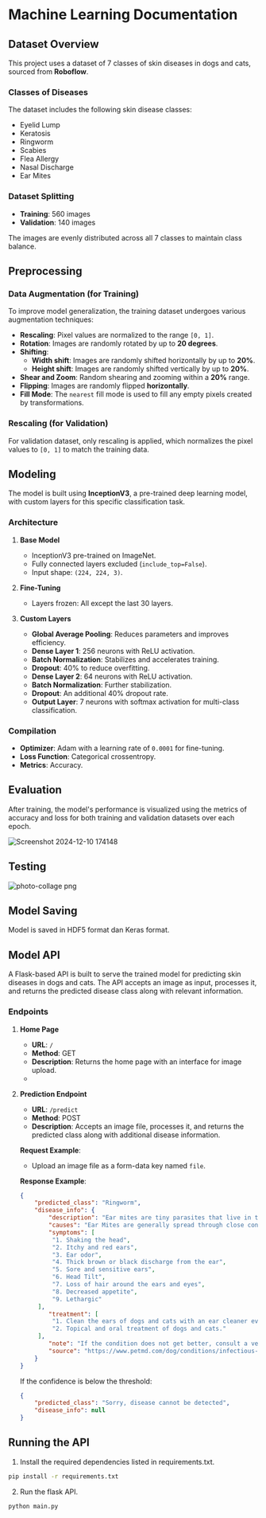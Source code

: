 # Machine Learning Documentation

## Dataset Overview

This project uses a dataset of 7 classes of skin diseases in dogs and cats, sourced from **Roboflow**.

### Classes of Diseases

The dataset includes the following skin disease classes:

- Eyelid Lump
- Keratosis
- Ringworm
- Scabies
- Flea Allergy
- Nasal Discharge
- Ear Mites

### Dataset Splitting

- **Training**: 560 images
- **Validation**: 140 images

The images are evenly distributed across all 7 classes to maintain class balance.

## Preprocessing

### Data Augmentation (for Training)
To improve model generalization, the training dataset undergoes various augmentation techniques:

- **Rescaling**: Pixel values are normalized to the range `[0, 1]`.
- **Rotation**: Images are randomly rotated by up to **20 degrees**.
- **Shifting**:
  - **Width shift**: Images are randomly shifted horizontally by up to **20%**.
  - **Height shift**: Images are randomly shifted vertically by up to **20%**.
- **Shear and Zoom**: Random shearing and zooming within a **20%** range.
- **Flipping**: Images are randomly flipped **horizontally**.
- **Fill Mode**: The `nearest` fill mode is used to fill any empty pixels created by transformations.

### Rescaling (for Validation)
For validation dataset, only rescaling is applied, which normalizes the pixel values to `[0, 1]` to match the training data.

## Modeling

The model is built using **InceptionV3**, a pre-trained deep learning model, with custom layers for this specific classification task.

### Architecture

1. **Base Model**  
   - InceptionV3 pre-trained on ImageNet.
   - Fully connected layers excluded (`include_top=False`).
   - Input shape: `(224, 224, 3)`.

2. **Fine-Tuning**  
   - Layers frozen: All except the last 30 layers.

3. **Custom Layers**
   - **Global Average Pooling**: Reduces parameters and improves efficiency.
   - **Dense Layer 1**: 256 neurons with ReLU activation.
   - **Batch Normalization**: Stabilizes and accelerates training.
   - **Dropout**: 40% to reduce overfitting.
   - **Dense Layer 2**: 64 neurons with ReLU activation.
   - **Batch Normalization**: Further stabilization.
   - **Dropout**: An additional 40% dropout rate.
   - **Output Layer**: 7 neurons with softmax activation for multi-class classification.

### Compilation

- **Optimizer**: Adam with a learning rate of `0.0001` for fine-tuning.
- **Loss Function**: Categorical crossentropy.
- **Metrics**: Accuracy.

## Evaluation

After training, the model's performance is visualized using the metrics of accuracy and loss for both training and validation datasets over each epoch. 

![Screenshot 2024-12-10 174148](https://github.com/user-attachments/assets/719131d3-a39c-4b67-a59a-6e1297b32823)

## Testing

![photo-collage png](https://github.com/user-attachments/assets/53622067-1a89-454a-a130-b2709deaee6a)

## Model Saving

Model is saved in HDF5 format dan Keras format.

## Model API

A Flask-based API is built to serve the trained model for predicting skin diseases in dogs and cats. The API accepts an image as input, processes it, and returns the predicted disease class along with relevant information.

### Endpoints

1. **Home Page**
   - **URL**: `/`
   - **Method**: GET
   - **Description**: Returns the home page with an interface for image upload.
   - 
2. **Prediction Endpoint**
   - **URL**: `/predict`
   - **Method**: POST
   - **Description**: Accepts an image file, processes it, and returns the predicted class along with additional disease information.

   **Request Example**:
   - Upload an image file as a form-data key named `file`.

   **Response Example**:
   ```json
   {
       "predicted_class": "Ringworm",
       "disease_info": {
           "description": "Ear mites are tiny parasites that live in the ear canal of dogs or cats causing itching, pain and abnormal discharge. If left untreated ear mites can lead to secondary infections or hearing loss.",
           "causes": "Ear Mites are generally spread through close contact with other animals, such as dogs or cats, that already have ear mites. Animals can contract ear mites from contaminated surroundings, bedding or toys. Animals that do not have monthly vaccinations are particularly at risk of ear mites if exposed.",
           "symptoms": [
            "1. Shaking the head",
            "2. Itchy and red ears",
            "3. Ear odor",
            "4. Thick brown or black discharge from the ear",
            "5. Sore and sensitive ears",
            "6. Head Tilt",
            "7. Loss of hair around the ears and eyes",
            "8. Decreased appetite",
            "9. Lethargic"
        ],
           "treatment": [
            "1. Clean the ears of dogs and cats with an ear cleaner every day or twice a day.", 
            "2. Topical and oral treatment of dogs and cats."
        ],
           "note": "If the condition does not get better, consult a veterinarian for further treatment.",
           "source": "https://www.petmd.com/dog/conditions/infectious-parasitic/ear-mites-dogs-what-are-they-and-how-do-you-treat-them"
       }
   }
   ```

   If the confidence is below the threshold:

   ```json
   {
       "predicted_class": "Sorry, disease cannot be detected",
       "disease_info": null
   }
   ```
## Running the API

1. Install the required dependencies listed in requirements.txt.

```bash
pip install -r requirements.txt
```

2. Run the flask API.

```bash
python main.py
```
